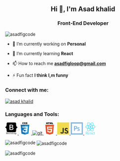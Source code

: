 <h2 align="center">Hi 👋, I'm Asad khalid</h2>
<h3 align="center">Front-End Developer</h3>

<p align="left"> <img src="https://komarev.com/ghpvc/?username=asadfigcode&label=Profile%20views&color=0e75b6&style=flat" alt="asadfigcode" /> </p>

- 🔭 I’m currently working on **Personal**

- 🌱 I’m currently learning **React**

- 📫 How to reach me **asadfigloop@gmail.com**

- ⚡ Fun fact **I think I,m funny**

<h3 align="left">Connect with me:</h3>
<p align="left">
<a href="https://linkedin.com/in/asad khalid" target="blank"><img align="center" src="https://raw.githubusercontent.com/rahuldkjain/github-profile-readme-generator/master/src/images/icons/Social/linked-in-alt.svg" alt="asad khalid" height="30" width="40" /></a>
</p>

<h3 align="left">Languages and Tools:</h3>
<p align="left"> <a href="https://getbootstrap.com" target="_blank" rel="noreferrer"> <img src="https://raw.githubusercontent.com/devicons/devicon/master/icons/bootstrap/bootstrap-plain-wordmark.svg" alt="bootstrap" width="40" height="40"/> </a> <a href="https://www.w3schools.com/css/" target="_blank" rel="noreferrer"> <img src="https://raw.githubusercontent.com/devicons/devicon/master/icons/css3/css3-original-wordmark.svg" alt="css3" width="40" height="40"/> </a> <a href="https://git-scm.com/" target="_blank" rel="noreferrer"> <img src="https://www.vectorlogo.zone/logos/git-scm/git-scm-icon.svg" alt="git" width="40" height="40"/> </a> <a href="https://www.w3.org/html/" target="_blank" rel="noreferrer"> <img src="https://raw.githubusercontent.com/devicons/devicon/master/icons/html5/html5-original-wordmark.svg" alt="html5" width="40" height="40"/> </a> <a href="https://developer.mozilla.org/en-US/docs/Web/JavaScript" target="_blank" rel="noreferrer"> <img src="https://raw.githubusercontent.com/devicons/devicon/master/icons/javascript/javascript-original.svg" alt="javascript" width="40" height="40"/> </a> <a href="https://www.photoshop.com/en" target="_blank" rel="noreferrer"> <img src="https://raw.githubusercontent.com/devicons/devicon/master/icons/photoshop/photoshop-line.svg" alt="photoshop" width="40" height="40"/> </a> <a href="https://reactjs.org/" target="_blank" rel="noreferrer"> <img src="https://raw.githubusercontent.com/devicons/devicon/master/icons/react/react-original-wordmark.svg" alt="react" width="40" height="40"/> </a> </p>

<p><img align="left" src="https://github-readme-stats.vercel.app/api/top-langs?username=asadfigcode&show_icons=true&locale=en&layout=compact" alt="asadfigcode" /></p>

<p>&nbsp;<img align="center" src="https://github-readme-stats.vercel.app/api?username=asadfigcode&show_icons=true&locale=en" alt="asadfigcode" /></p>

<p><img align="center" src="https://github-readme-streak-stats.herokuapp.com/?user=asadfigcode&" alt="asadfigcode" /></p>

